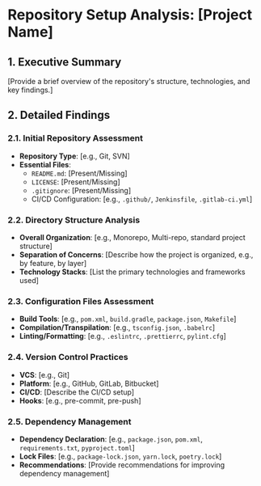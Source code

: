 # Repository Setup Analysis: [Project Name]

## 1. Executive Summary

[Provide a brief overview of the repository's structure, technologies, and key findings.]

## 2. Detailed Findings

### 2.1. Initial Repository Assessment
*   **Repository Type**: [e.g., Git, SVN]
*   **Essential Files**:
    *   `README.md`: [Present/Missing]
    *   `LICENSE`: [Present/Missing]
    *   `.gitignore`: [Present/Missing]
    *   CI/CD Configuration: [e.g., `.github/`, `Jenkinsfile`, `.gitlab-ci.yml`]

### 2.2. Directory Structure Analysis
*   **Overall Organization**: [e.g., Monorepo, Multi-repo, standard project structure]
*   **Separation of Concerns**: [Describe how the project is organized, e.g., by feature, by layer]
*   **Technology Stacks**: [List the primary technologies and frameworks used]

### 2.3. Configuration Files Assessment
*   **Build Tools**: [e.g., `pom.xml`, `build.gradle`, `package.json`, `Makefile`]
*   **Compilation/Transpilation**: [e.g., `tsconfig.json`, `.babelrc`]
*   **Linting/Formatting**: [e.g., `.eslintrc`, `.prettierrc`, `pylint.cfg`]

### 2.4. Version Control Practices
*   **VCS**: [e.g., Git]
*   **Platform**: [e.g., GitHub, GitLab, Bitbucket]
*   **CI/CD**: [Describe the CI/CD setup]
*   **Hooks**: [e.g., pre-commit, pre-push]

### 2.5. Dependency Management
*   **Dependency Declaration**: [e.g., `package.json`, `pom.xml`, `requirements.txt`, `pyproject.toml`]
*   **Lock Files**: [e.g., `package-lock.json`, `yarn.lock`, `poetry.lock`]
*   **Recommendations**: [Provide recommendations for improving dependency management]
